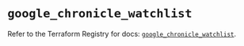 # `google_chronicle_watchlist`

Refer to the Terraform Registry for docs: [`google_chronicle_watchlist`](https://registry.terraform.io/providers/hashicorp/google-beta/6.41.0/docs/resources/google_chronicle_watchlist).
